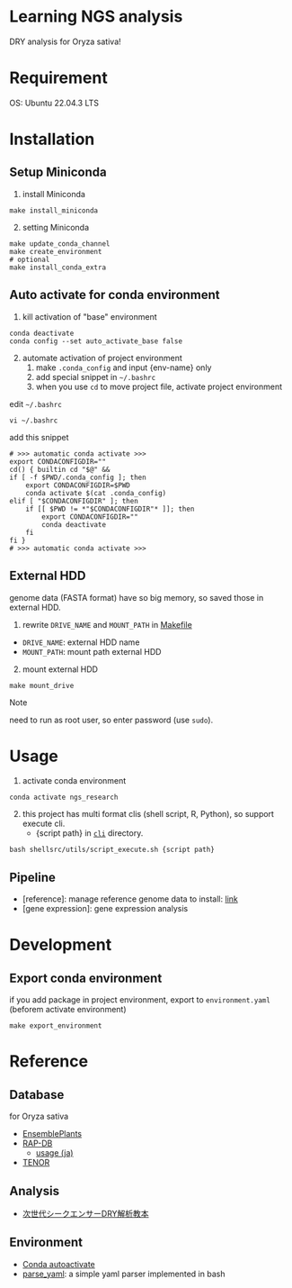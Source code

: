 # Learning NGS analysis

DRY analysis for Oryza sativa!

# Requirement
OS: Ubuntu 22.04.3 LTS

# Installation

## Setup Miniconda
1. install Miniconda
```shell
make install_miniconda
```

2. setting Miniconda
```shell
make update_conda_channel
make create_environment
# optional
make install_conda_extra
```

## Auto activate for conda environment
1. kill activation of "base" environment
```shell
conda deactivate
conda config --set auto_activate_base false
```

2. automate activation of project environment
    1. make `.conda_config` and input {env-name} only
    2. add special snippet in `~/.bashrc`
    3. when you use `cd` to move project file, activate project environment

edit `~/.bashrc`
```shell
vi ~/.bashrc
```

add this snippet
```
# >>> automatic conda activate >>>
export CONDACONFIGDIR=""
cd() { builtin cd "$@" &&
if [ -f $PWD/.conda_config ]; then
    export CONDACONFIGDIR=$PWD
    conda activate $(cat .conda_config)
elif [ "$CONDACONFIGDIR" ]; then
    if [[ $PWD != *"$CONDACONFIGDIR"* ]]; then
        export CONDACONFIGDIR=""
        conda deactivate
    fi
fi }
# >>> automatic conda activate >>>
```

## External HDD
genome data (FASTA format) have so big memory, so saved those in external HDD.

1. rewrite `DRIVE_NAME` and `MOUNT_PATH` in [Makefile](./Makefile)
- `DRIVE_NAME`: external HDD name
- `MOUNT_PATH`: mount path external HDD

2. mount external HDD
```shell
make mount_drive
```
> [!NOTE]
> need to run as root user, so enter password (use `sudo`).

# Usage

1. activate conda environment
```shell
conda activate ngs_research
```

2. this project has multi format clis (shell script, R, Python), so support execute cli.
    - {script path} in [`cli`](./cli/) directory.

```shell
bash shellsrc/utils/script_execute.sh {script path}
```

## Pipeline

- [reference]: manage reference genome data to install: [link](./doc/reference_genome.md)
- [gene expression]: gene expression analysis

# Development

## Export conda environment
if you add package in project environment, export to `environment.yaml` (beforem activate environment)
```shell
make export_environment
```

# Reference

## Database
for Oryza sativa
- [EnsemblePlants](https://plants.ensembl.org/index.html)
- [RAP-DB](https://rapdb.dna.affrc.go.jp/index.html)
    - [usage (ja)](https://rapdb.dna.affrc.go.jp/publications/130th_Meeting_JSB.pdf)
- [TENOR](https://tenor.dna.affrc.go.jp/)

## Analysis
- [次世代シークエンサーDRY解析教本](https://www.amazon.co.jp/%E6%AC%A1%E4%B8%96%E4%BB%A3%E3%82%B7%E3%83%BC%E3%82%AF%E3%82%A8%E3%83%B3%E3%82%B5%E3%83%BCDRY%E8%A7%A3%E6%9E%90%E6%95%99%E6%9C%AC-%E6%B8%85%E6%B0%B4%E5%8E%9A%E5%BF%97/dp/478090983X)

## Environment
- [Conda autoactivate](https://github.com/vallops99/Conda-autoactivate-env)
- [parse_yaml](https://github.com/mrbaseman/parse_yaml): a simple yaml parser implemented in bash